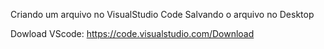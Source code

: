 Criando um arquivo no VisualStudio Code
Salvando o arquivo no Desktop

Dowload VScode: https://code.visualstudio.com/Download
